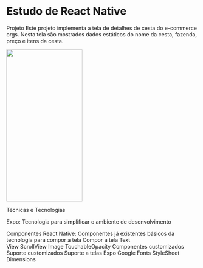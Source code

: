 # Estudo de  React Native

Projeto
Este projeto implementa a tela de detalhes de cesta do e-commerce orgs. Nesta tela são mostrados dados estáticos do nome da cesta, fazenda, preço e itens da cesta.
 

<img src="https://user-images.githubusercontent.com/9091491/123982988-e3ccb700-d999-11eb-880e-872881ee8b10.gif" width="200" height="400" />


Técnicas e Tecnologias

Expo: Tecnologia para simplificar o ambiente de desenvolvimento

Componentes React Native: Componentes já existentes básicos da tecnologia para compor a tela
    Compor a tela
      Text<br>
      View
      ScrollView
      Image
      TouchableOpacity
      Componentes customizados
      Suporte customizados
      Suporte a telas
      Expo Google Fonts
      StyleSheet
      Dimensions
